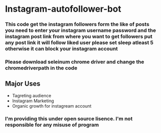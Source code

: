 # Instagram-autofollower-bot

### This code get the instagram followers form the like of posts you need to enter your instagram username password and the instagram post link from where you want to get followers put any post link it will follow liked user please set sleep atleast 5 otherwise it can block your instagram account
### Please download seleinum chrome driver and change the chromedriverpath in the code

## Major Uses
- Tagreting audience
- Instagram Marketing
- Organic growth for instagream account

### I'm providing this under open source lisence. I'm not responsible for any misuse of program
